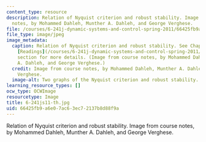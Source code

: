 ```yaml
---
content_type: resource
description: Relation of Nyquist criterion and robust stability. Image from course
  notes, by Mohammed Dahleh, Munther A. Dahleh, and George Verghese.
file: /courses/6-241j-dynamic-systems-and-control-spring-2011/66425fb9a6e07ac63ec72137b8d88f9a_6-241js11-th.jpg
file_type: image/jpeg
image_metadata:
  caption: Relation of Nyquist criterion and robust stability. See Chapter 20 in the
    [Readings](/courses/6-241j-dynamic-systems-and-control-spring-2011/pages/readings)
    section for more details. (Image from course notes, by Mohammed Dahleh, Munther
    A. Dahleh, and George Verghese.)
  credit: Image from course notes, by Mohammed Dahleh, Munther A. Dahleh, and George
    Verghese.
  image-alt: Two graphs of the Nyquist criterion and robust stability.
learning_resource_types: []
ocw_type: OCWImage
resourcetype: Image
title: 6-241js11-th.jpg
uid: 66425fb9-a6e0-7ac6-3ec7-2137b8d88f9a
---
```

Relation of Nyquist criterion and robust stability. Image from course notes, by Mohammed Dahleh, Munther A. Dahleh, and George Verghese.

